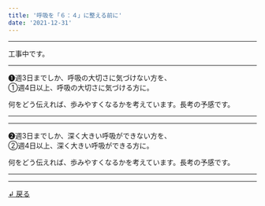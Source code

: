 ```yaml
---
title: '呼吸を「６：４」に整える前に'
date: '2021-12-31'
---
```

***
工事中です。
***
➊週3日までしか、呼吸の大切さに気づけない方を、  
①週4日以上、呼吸の大切さに気づける方に。

何をどう伝えれば、歩みやすくなるかを考えています。長考の予感です。
***
***
➋週3日までしか、深く大きい呼吸ができない方を、  
②週4日以上、深く大きい呼吸ができる方に。

何をどう伝えれば、歩みやすくなるかを考えています。長考の予感です。
***
***
[ ↲ 戻る ](https://01234567890.thebase.in/about)
